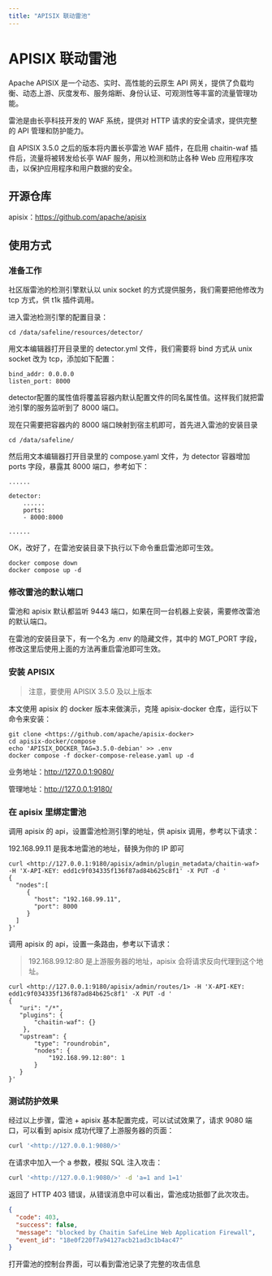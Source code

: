 ```yaml
---
title: "APISIX 联动雷池"
---
```


# APISIX 联动雷池

Apache APISIX 是一个动态、实时、高性能的云原生 API 网关，提供了负载均衡、动态上游、灰度发布、服务熔断、身份认证、可观测性等丰富的流量管理功能。

雷池是由长亭科技开发的 WAF 系统，提供对 HTTP 请求的安全请求，提供完整的 API 管理和防护能力。

自 APISIX 3.5.0 之后的版本将内置长亭雷池 WAF 插件，在启用 chaitin-waf 插件后，流量将被转发给长亭 WAF 服务，用以检测和防止各种 Web 应用程序攻击，以保护应用程序和用户数据的安全。

## 开源仓库

apisix：https://github.com/apache/apisix

## 使用方式

### 准备工作

社区版雷池的检测引擎默认以 unix socket 的方式提供服务，我们需要把他修改为 tcp 方式，供 t1k 插件调用。

进入雷池检测引擎的配置目录：

```
cd /data/safeline/resources/detector/
```

用文本编辑器打开目录里的 detector.yml 文件，我们需要将 bind 方式从 unix socket 改为 tcp，添加如下配置：

```
bind_addr: 0.0.0.0
listen_port: 8000
```

detector配置的属性值将覆盖容器内默认配置文件的同名属性值。这样我们就把雷池引擎的服务监听到了 8000 端口。

现在只需要把容器内的 8000 端口映射到宿主机即可，首先进入雷池的安装目录
```
cd /data/safeline/
```
然后用文本编辑器打开目录里的 compose.yaml 文件，为 detector 容器增加 ports 字段，暴露其 8000 端口，参考如下：

```
......

detector:
    ......
    ports:
    - 8000:8000

......
```

OK，改好了，在雷池安装目录下执行以下命令重启雷池即可生效。

```
docker compose down
docker compose up -d
```

### 修改雷池的默认端口

雷池和 apisix 默认都监听 9443 端口，如果在同一台机器上安装，需要修改雷池的默认端口。

在雷池的安装目录下，有一个名为 .env 的隐藏文件，其中的 MGT_PORT 字段，修改这里后使用上面的方法再重启雷池即可生效。

### 安装 APISIX

> 注意，要使用 APISIX 3.5.0 及以上版本

本文使用 apisix 的 docker 版本来做演示，克隆 apisix-docker 仓库，运行以下命令来安装：

```
git clone <https://github.com/apache/apisix-docker>
cd apisix-docker/compose
echo 'APISIX_DOCKER_TAG=3.5.0-debian' >> .env
docker compose -f docker-compose-release.yaml up -d
```

业务地址：http://127.0.0.1:9080/

管理地址：http://127.0.0.1:9180/

### 在 apisix 里绑定雷池

调用 apisix 的 api，设置雷池检测引擎的地址，供 apisix 调用，参考以下请求：

192.168.99.11 是我本地雷池的地址，替换为你的 IP 即可

```
curl <http://127.0.0.1:9180/apisix/admin/plugin_metadata/chaitin-waf> -H 'X-API-KEY: edd1c9f034335f136f87ad84b625c8f1' -X PUT -d '
{
  "nodes":[
     {
       "host": "192.168.99.11",
       "port": 8000
     }
  ]
}'
```

调用 apisix 的 api，设置一条路由，参考以下请求：

> 192.168.99.12:80 是上游服务器的地址，apisix 会将请求反向代理到这个地址。

```
curl <http://127.0.0.1:9180/apisix/admin/routes/1> -H 'X-API-KEY: edd1c9f034335f136f87ad84b625c8f1' -X PUT -d '
{
   "uri": "/*",
   "plugins": {
       "chaitin-waf": {}
    },
   "upstream": {
       "type": "roundrobin",
       "nodes": {
           "192.168.99.12:80": 1
       }
   }
}'
```

### 测试防护效果

经过以上步骤，雷池 + apisix 基本配置完成，可以试试效果了，请求 9080 端口，可以看到 apisix 成功代理了上游服务器的页面：

```sh
curl '<http://127.0.0.1:9080/>'
```

在请求中加入一个 a 参数，模拟 SQL 注入攻击：

```sh
curl '<http://127.0.0.1:9080/>' -d 'a=1 and 1=1'
```

返回了 HTTP 403 错误，从错误消息中可以看出，雷池成功抵御了此次攻击。

```json
{
  "code": 403,
  "success": false,
  "message": "blocked by Chaitin SafeLine Web Application Firewall",
  "event_id": "18e0f220f7a94127acb21ad3c1b4ac47"
}
```

打开雷池的控制台界面，可以看到雷池记录了完整的攻击信息

